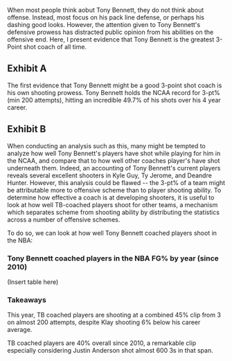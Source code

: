 When most people think aobut Tony Bennett, they do not think about offense. Instead,
most focus on his pack line defense, or perhaps his dashing good looks. However, the
attention given to Tony Bennett's defensive prowess has distracted public opinion from
his abilities on the offensive end. Here, I present evidence that Tony Bennett is the greatest
3-Point shot coach of all time.

## Exhibit A

The first evidence that Tony Bennett might be a good 3-point shot coach is his own shooting
prowess. Tony Bennett holds the NCAA record for 3-pt% (min 200 attempts),
hitting an incredible 49.7% of his shots over his 4 year career.

## Exhibit B

When conducting an analysis such as this, many might be tempted to analyze how well
Tony Bennett's players have shot while playing for him in the NCAA, and compare that
to how well other coaches player's have shot underneath them. Indeed, an accounting 
of Tony Bennett's current players reveals several excellent shooters in Kyle Guy,
Ty Jerome, and Deandre Hunter. However, this analysis could be flawed -- the 3-pt% of
a team might be attributable more to offensive scheme than to player shooting ability.
To determine how effective a coach is at developing shooters, it is useful to look at how well
TB-coached players shoot for other teams, a mechanism which separates scheme from shooting ability
by distributing the statistics across a number of offensive schemes.

To do so, we can look at how well Tony Bennett coached players shoot in the NBA:

### Tony Bennett coached players in the NBA FG% by year (since 2010)

(Insert table here)

### Takeaways

This year, TB coached players are shooting at a combined 45% clip from 3 on almost 200 attempts,
despite Klay shooting 6% below his career average.

TB coached players are 40% overall since 2010, a remarkable clip especially considering Justin 
Anderson shot almost 600 3s in that span.
